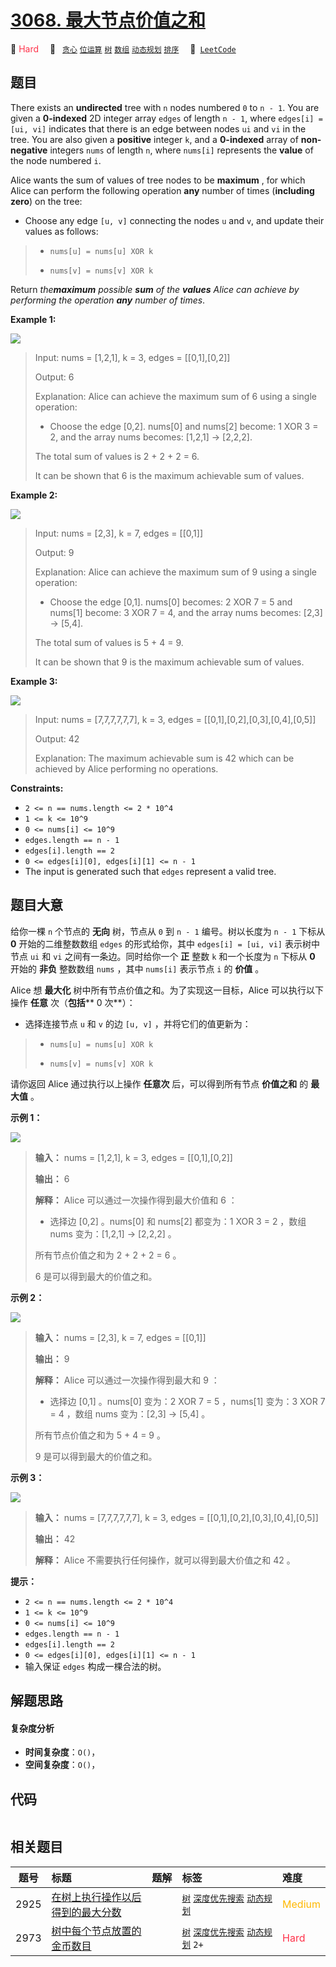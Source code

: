 # [3068. 最大节点价值之和](https://leetcode.com/problems/find-the-maximum-sum-of-node-values)

🔴 <font color=#ff334b>Hard</font>&emsp; 🔖&ensp; [`贪心`](/outline/tag/greedy.md) [`位运算`](/outline/tag/bit-manipulation.md) [`树`](/outline/tag/tree.md) [`数组`](/outline/tag/array.md) [`动态规划`](/outline/tag/dynamic-programming.md) [`排序`](/outline/tag/sorting.md)&emsp; 🔗&ensp;[`LeetCode`](https://leetcode.com/problems/find-the-maximum-sum-of-node-values)

## 题目

There exists an **undirected** tree with `n` nodes numbered `0` to `n - 1`.
You are given a **0-indexed** 2D integer array `edges` of length `n - 1`,
where `edges[i] = [ui, vi]` indicates that there is an edge between nodes `ui`
and `vi` in the tree. You are also given a **positive** integer `k`, and a
**0-indexed** array of **non-negative** integers `nums` of length `n`, where
`nums[i]` represents the **value** of the node numbered `i`.

Alice wants the sum of values of tree nodes to be **maximum** , for which
Alice can perform the following operation **any** number of times (**including
zero**) on the tree:

  * Choose any edge `[u, v]` connecting the nodes `u` and `v`, and update their values as follows: 
> 
> * `nums[u] = nums[u] XOR k`
> 
> * `nums[v] = nums[v] XOR k`

Return _the**maximum** possible **sum** of the **values** Alice can achieve by
performing the operation **any** number of times_.



**Example 1:**

![](https://assets.leetcode.com/uploads/2023/11/09/screenshot-2023-11-10-012513.png)

> Input: nums = [1,2,1], k = 3, edges = [[0,1],[0,2]]
> 
> Output: 6
> 
> Explanation: Alice can achieve the maximum sum of 6 using a single operation:
> - Choose the edge [0,2]. nums[0] and nums[2] become: 1 XOR 3 = 2, and the array nums becomes: [1,2,1] -> [2,2,2].
> 
> The total sum of values is 2 + 2 + 2 = 6.
> 
> It can be shown that 6 is the maximum achievable sum of values.

**Example 2:**

![](https://assets.leetcode.com/uploads/2024/01/09/screenshot-2024-01-09-220017.png)

> Input: nums = [2,3], k = 7, edges = [[0,1]]
> 
> Output: 9
> 
> Explanation: Alice can achieve the maximum sum of 9 using a single operation:
> - Choose the edge [0,1]. nums[0] becomes: 2 XOR 7 = 5 and nums[1] become: 3 XOR 7 = 4, and the array nums becomes: [2,3] -> [5,4].
> 
> The total sum of values is 5 + 4 = 9.
> 
> It can be shown that 9 is the maximum achievable sum of values.

**Example 3:**

![](https://assets.leetcode.com/uploads/2023/11/09/screenshot-2023-11-10-012641.png)

> Input: nums = [7,7,7,7,7,7], k = 3, edges = [[0,1],[0,2],[0,3],[0,4],[0,5]]
> 
> Output: 42
> 
> Explanation: The maximum achievable sum is 42 which can be achieved by Alice performing no operations.

**Constraints:**

  * `2 <= n == nums.length <= 2 * 10^4`
  * `1 <= k <= 10^9`
  * `0 <= nums[i] <= 10^9`
  * `edges.length == n - 1`
  * `edges[i].length == 2`
  * `0 <= edges[i][0], edges[i][1] <= n - 1`
  * The input is generated such that `edges` represent a valid tree.


## 题目大意

给你一棵 `n` 个节点的 **无向**  树，节点从 `0` 到 `n - 1` 编号。树以长度为 `n - 1` 下标从 **0**
开始的二维整数数组 `edges` 的形式给你，其中 `edges[i] = [ui, vi]` 表示树中节点 `ui` 和 `vi`
之间有一条边。同时给你一个 **正**  整数 `k` 和一个长度为 `n` 下标从 **0**  开始的 **非负**  整数数组 `nums` ，其中
`nums[i]` 表示节点 `i` 的 **价值**  。

Alice 想 **最大化**  树中所有节点价值之和。为了实现这一目标，Alice 可以执行以下操作 **任意**  次（**包括****  0
次**）：

  * 选择连接节点 `u` 和 `v` 的边 `[u, v]` ，并将它们的值更新为： 
> 
> * `nums[u] = nums[u] XOR k`
> 
> * `nums[v] = nums[v] XOR k`

请你返回 Alice 通过执行以上操作 **任意次**  后，可以得到所有节点 **价值之和**  的 **最大值**  。



**示例 1：**

![](https://assets.leetcode.com/uploads/2023/11/09/screenshot-2023-11-10-012513.png)

> 
> 
> 
> 
> 
> **输入：** nums = [1,2,1], k = 3, edges = [[0,1],[0,2]]
> 
> **输出：** 6
> 
> **解释：** Alice 可以通过一次操作得到最大价值和 6 ：
> - 选择边 [0,2] 。nums[0] 和 nums[2] 都变为：1 XOR 3 = 2 ，数组 nums 变为：[1,2,1] -> [2,2,2] 。
> 
> 所有节点价值之和为 2 + 2 + 2 = 6 。
> 
> 6 是可以得到最大的价值之和。
> 
> 

**示例 2：**

![](https://assets.leetcode.com/uploads/2024/01/09/screenshot-2024-01-09-220017.png)

> 
> 
> 
> 
> 
> **输入：** nums = [2,3], k = 7, edges = [[0,1]]
> 
> **输出：** 9
> 
> **解释：** Alice 可以通过一次操作得到最大和 9 ：
> - 选择边 [0,1] 。nums[0] 变为：2 XOR 7 = 5 ，nums[1] 变为：3 XOR 7 = 4 ，数组 nums 变为：[2,3] -> [5,4] 。
> 
> 所有节点价值之和为 5 + 4 = 9 。
> 
> 9 是可以得到最大的价值之和。
> 
> 

**示例 3：**

![](https://assets.leetcode.com/uploads/2023/11/09/screenshot-2023-11-10-012641.png)

> 
> 
> 
> 
> 
> **输入：** nums = [7,7,7,7,7,7], k = 3, edges = [[0,1],[0,2],[0,3],[0,4],[0,5]]
> 
> **输出：** 42
> 
> **解释：** Alice 不需要执行任何操作，就可以得到最大价值之和 42 。
> 
> 



**提示：**

  * `2 <= n == nums.length <= 2 * 10^4`
  * `1 <= k <= 10^9`
  * `0 <= nums[i] <= 10^9`
  * `edges.length == n - 1`
  * `edges[i].length == 2`
  * `0 <= edges[i][0], edges[i][1] <= n - 1`
  * 输入保证 `edges` 构成一棵合法的树。


## 解题思路

#### 复杂度分析

- **时间复杂度**：`O()`，
- **空间复杂度**：`O()`，

## 代码

```javascript

```

## 相关题目

<!-- prettier-ignore -->
| 题号 | 标题 | 题解 | 标签 | 难度 |
| :------: | :------ | :------: | :------ | :------ |
| 2925 | [在树上执行操作以后得到的最大分数](https://leetcode.com/problems/maximum-score-after-applying-operations-on-a-tree) |  |  [`树`](/outline/tag/tree.md) [`深度优先搜索`](/outline/tag/depth-first-search.md) [`动态规划`](/outline/tag/dynamic-programming.md) | <font color=#ffb800>Medium</font> |
| 2973 | [树中每个节点放置的金币数目](https://leetcode.com/problems/find-number-of-coins-to-place-in-tree-nodes) |  |  [`树`](/outline/tag/tree.md) [`深度优先搜索`](/outline/tag/depth-first-search.md) [`动态规划`](/outline/tag/dynamic-programming.md) `2+` | <font color=#ff334b>Hard</font> |

<style>
.blue {
    background-color: #096dd9;
    padding: 0.25rem 0.5rem;
    margin: 0;
    font-size: 0.85em;
    border-radius: 3px;
    color: white;
    font-weight: 500;
}
table th:first-of-type { width: 10%; }
table th:nth-of-type(2) { width: 35%; }
table th:nth-of-type(3) { width: 10%; }
table th:nth-of-type(4) { width: 35%; }
table th:nth-of-type(5) { width: 10%; }
</style>
